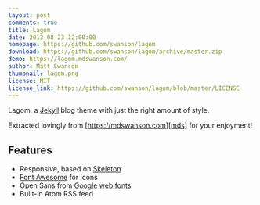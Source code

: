 ```yaml
---
layout: post
comments: true
title: Lagom
date: 2013-08-23 12:00:00
homepage: https://github.com/swanson/lagom
download: https://github.com/swanson/lagom/archive/master.zip
demo: https://lagom.mdswanson.com/
author: Matt Swanson
thumbnail: lagom.png
license: MIT
license_link: https://github.com/swanson/lagom/blob/master/LICENSE
---
```


Lagom, a [Jekyll][j] blog theme with just the right amount of style.

Extracted lovingly from [https://mdswanson.com][mds] for your enjoyment!

## Features

* Responsive, based on [Skeleton][skeleton]
* [Font Awesome][font-awesome] for icons
* Open Sans from [Google web fonts][gfonts]
* Built-in Atom RSS feed

[j]: https://jekyllrb.com/
[mds]: https://mdswanson.com
[skeleton]: https://www.getskeleton.com/
[font-awesome]: https://fortawesome.github.io/Font-Awesome/
[gfonts]: https://www.google.com/fonts/specimen/Open+Sans
